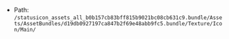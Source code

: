 * Path: `/statusicon_assets_all_b0b157cb83bff815b9021bc08cb631c9.bundle/Assets/AssetBundles/d19db0927197ca847b2f69e48abb9fc5.bundle/Texture/Icon/Main/`
